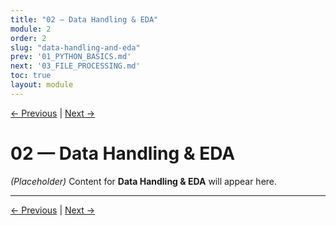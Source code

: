 ```yaml
---
title: "02 — Data Handling & EDA"
module: 2
order: 2
slug: "data-handling-and-eda"
prev: '01_PYTHON_BASICS.md'
next: '03_FILE_PROCESSING.md'
toc: true
layout: module
---
```

[← Previous](01_PYTHON_BASICS.md) | [Next →](03_FILE_PROCESSING.md)

# 02 — Data Handling & EDA

*(Placeholder)* Content for **Data Handling & EDA** will appear here.

---

[← Previous](01_PYTHON_BASICS.md) | [Next →](03_FILE_PROCESSING.md)
